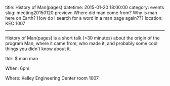 title: History of Man(pages)
datetime: 2015-01-20 18:00:00
category: events
slug: meeting20150120
preview: Where did man come from? Why is man here on Earth? How do I search for a word in a man page again???
location: KEC 1007

---

History of Man(pages) is a short talk (<30 minutes) about the origin of the
program Man, where it came from, who made it, and probably some cool things
you didn't know about it.

tldr: $ man man

When: 6pm

Where: Kelley Engineering Center room 1007
